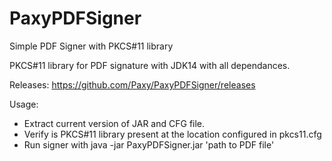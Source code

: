 # PaxyPDFSigner
Simple PDF Signer with PKCS#11 library

PKCS#11 library for PDF signature with JDK14 with all dependances.

Releases: https://github.com/Paxy/PaxyPDFSigner/releases

Usage:
* Extract current version of JAR and CFG file.
* Verify is PKCS#11 library present at the location configured in pkcs11.cfg
* Run signer with 
java -jar PaxyPDFSigner.jar 'path to PDF file'

